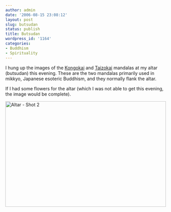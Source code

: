 ```yaml
---
author: admin
date: '2006-08-15 23:08:12'
layout: post
slug: butsudan
status: publish
title: Butsudan
wordpress_id: '1164'
categories:
- Buddhism
- Spirituality
---
```

I hung up the images of the <a href="http://thmodin.club.fr/English/kongokai.htm">Kongokai</a> and <a href="http://thmodin.club.fr/English/taizokai.htm">Taizokai</a> mandalas at my altar (butsudan) this evening. These are the two mandalas primarily used in mikkyo, Japanese esoteric Buddhism, and they normally flank the altar.

If I had some flowers for the altar (which I was not able to get this evening, the image would be complete).

<a title="Photo Sharing" href="http://www.flickr.com/photos/albill/216642591/"><img width="500" height="329" alt="Altar - Shot 2" src="http://static.flickr.com/77/216642591_467f40646a.jpg" /></a>
